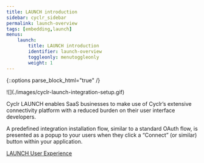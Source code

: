 ```yaml
---
title: LAUNCH introduction
sidebar: cyclr_sidebar
permalink: launch-overview
tags: [embedding,launch]
menus:
    launch:
        title: LAUNCH introduction
        identifier: launch-overview
        toggleonly: menutoggleonly
        weight: 1
---
```

{::options parse_block_html="true" /}
<section class="card">
![](./images/cyclr-launch-integration-setup.gif)

Cyclr LAUNCH enables SaaS businesses to make use of Cyclr’s extensive connectivity platform with a reduced burden on their user interface developers.

A predefined integration installation flow, similar to a standard OAuth flow, is presented as a popup to your users when they click a “Connect” (or similar) button within your application.

[LAUNCH User Experience](./launch-user-experience)

</section>
